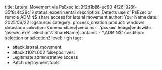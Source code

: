 title: Lateral Movement via PsExec
id: 9f2d1b86-ec90-4f26-926f-35f8c4c39c19
status: experimental
description: Detects use of PsExec or remote ADMIN$ share access for lateral movement
author: Your Name
date: 2025/06/22
logsource:
  category: process_creation
  product: windows
detection:
  selection:
    CommandLine|contains:
      - 'psexec'
    Image|endswith:
      - 'psexec.exe'
  selection2:
    ShareName|contains:
      - '\\ADMIN$'
  condition: selection or selection2
level: high
tags:
  - attack.lateral_movement
  - attack.t1021.002
falsepositives:
  - Legitimate administrative access
  - Patch deployment tools

